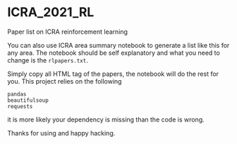 # ICRA_2021_RL
Paper list on ICRA reinforcement learning


You can also use ICRA area summary notebook to generate a list like this for any area.
The notebook should be self explanatory and what you need to change is the `rlpapers.txt`.

Simply copy all HTML tag of the papers, the notebook will do the rest for you.
This project relies on the following 

```
pandas
beautifulsoup
requests
```
it is more likely your dependency is missing than the code is wrong.

Thanks for using and happy hacking.

